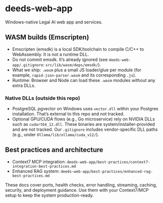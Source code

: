 # deeds-web-app

Windows-native Legal AI web app and services.

## WASM builds (Emscripten)

- Emscripten (emsdk) is a local SDK/toolchain to compile C/C++ to WebAssembly. It is not a runtime DLL.
- Do not commit emsdk. It’s already ignored (see `deeds-web-app/.gitignore`: `src/lib/wasm/deps/emsdk/`).
- What we ship: `.wasm` plus a small JS loader/glue per module (for example, `rapid-json-parser.wasm` and its corresponding `.js`).
- Runtime: Browser and Node can load these `.wasm` modules without any extra DLLs.

### Native DLLs (outside this repo)

- PostgreSQL pgvector on Windows uses `vector.dll` within your Postgres installation. That’s external to this repo and not tracked.
- Optional GPU/CUDA flows (e.g., Go microservice) rely on NVIDIA DLLs such as `cudart64_12.dll`. These binaries are system/installer-provided and are not tracked. Our `.gitignore` includes vendor-specific DLL paths (e.g., under `Ollama/lib/ollama/cuda_v12/`).

## Best practices and architecture

- Context7 MCP integration: `deeds-web-app/best-practices/context7-integration-best-practices.md`
- Enhanced RAG system: `deeds-web-app/best-practices/enhanced-rag-best-practices.md`

These docs cover ports, health checks, error handling, streaming, caching, security, and deployment guidance. Use them with your Context7/MCP setup to keep the system production-ready.
